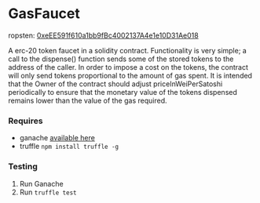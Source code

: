 # GasFaucet

ropsten: [0xeEE591f610a1bb9fBc4002137A4e1e10D31Ae018](https://ropsten.etherscan.io/address/0xeEE591f610a1bb9fBc4002137A4e1e10D31Ae018#code)

A erc-20 token faucet in a solidity contract. Functionality is very simple; 
a call to the dispense() function sends some of the stored tokens to the address
of the caller. In order to impose a cost on the tokens, the contract will
only send tokens proportional to the amount of gas spent. It is intended that
the Owner of the contract should adjust priceInWeiPerSatoshi periodically to
ensure that the monetary value of the tokens dispensed remains lower than the
value of the gas required.

### Requires
 - ganache [available here](http://truffleframework.com/ganache/)
 - truffle
   `npm install truffle -g`

### Testing
 1. Run Ganache
 2. Run `truffle test`